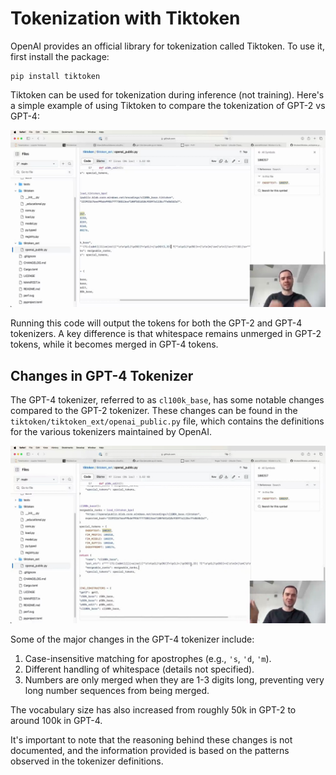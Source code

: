 #  Tokenization with Tiktoken

OpenAI provides an official library for tokenization called Tiktoken. To use it, first install the package:

```
pip install tiktoken
```

Tiktoken can be used for tokenization during inference (not training). Here's a simple example of using Tiktoken to compare the tokenization of GPT-2 vs GPT-4:

<img src="04478.jpg"/>

Running this code will output the tokens for both the GPT-2 and GPT-4 tokenizers. A key difference is that whitespace remains unmerged in GPT-2 tokens, while it becomes merged in GPT-4 tokens.

## Changes in GPT-4 Tokenizer

The GPT-4 tokenizer, referred to as `cl100k_base`, has some notable changes compared to the GPT-2 tokenizer. These changes can be found in the `tiktoken/tiktoken_ext/openai_public.py` file, which contains the definitions for the various tokenizers maintained by OpenAI.

<img src="04418.jpg"/>

Some of the major changes in the GPT-4 tokenizer include:

1. Case-insensitive matching for apostrophes (e.g., `'s`, `'d`, `'m`).
2. Different handling of whitespace (details not specified).
3. Numbers are only merged when they are 1-3 digits long, preventing very long number sequences from being merged.

The vocabulary size has also increased from roughly 50k in GPT-2 to around 100k in GPT-4.

It's important to note that the reasoning behind these changes is not documented, and the information provided is based on the patterns observed in the tokenizer definitions.